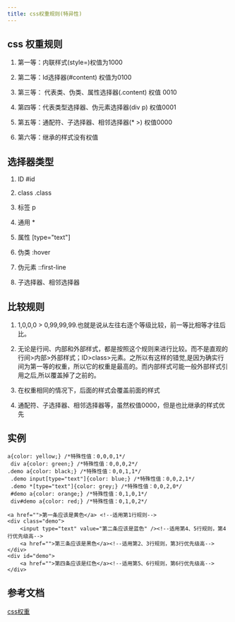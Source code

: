 ```yaml
---
title: css权重规则(特异性)
---
```

## css 权重规则

1. 第一等：内联样式(style=)权值为1000

2. 第二等：Id选择器(#content) 权值为0100

3. 第三等： 代表类、伪类、属性选择器(.content) 权值 0010

4. 第四等：代表类型选择器、伪元素选择器(div p) 权值0001

5. 第五等：通配符、子选择器、相邻选择器(* >) 权值0000

6. 第六等：继承的样式没有权值

## 选择器类型

1. ID   #id

2. class  .class

3. 标签  p

4. 通用 *

5. 属性 [type="text"]

6. 伪类 :hover

7. 伪元素 ::first-line

8. 子选择器、相邻选择器

## 比较规则

1. 1,0,0,0 > 0,99,99,99.也就是说从左往右逐个等级比较，前一等比相等才往后比。

2. 无论是行间、内部和外部样式，都是按照这个规则来进行比较。而不是直观的行间>内部>外部样式；ID>class>元素。之所以有这样的错觉,是因为确实行间为第一等的权重，所以它的权重是最高的。而内部样式可能一般外部样式引用之后,所以覆盖掉了之前的。

3. 在权重相同的情况下，后面的样式会覆盖前面的样式

4. 通配符、子选择器、相邻选择器等，虽然权值0000，但是也比继承的样式优先

## 实例

```
a{color: yellow;} /*特殊性值：0,0,0,1*/
 div a{color: green;} /*特殊性值：0,0,0,2*/
.demo a{color: black;} /*特殊性值：0,0,1,1*/
 .demo input[type="text"]{color: blue;} /*特殊性值：0,0,2,1*/
 .demo *[type="text"]{color: grey;} /*特殊性值：0,0,2,0*/
 #demo a{color: orange;} /*特殊性值：0,1,0,1*/
 div#demo a{color: red;} /*特殊性值：0,1,0,2*/

<a href="">第一条应该是黄色</a> <!--适用第1行规则-->
<div class="demo">
    <input type="text" value="第二条应该是蓝色" /><!--适用第4、5行规则，第4行优先级高-->
    <a href="">第三条应该是黑色</a><!--适用第2、3行规则，第3行优先级高-->
</div>
<div id="demo">
    <a href="">第四条应该是红色</a><!--适用第5、6行规则，第6行优先级高-->
</div>
```

## 参考文档

[css权重](https://www.cnblogs.com/dq-Leung/p/4213375.html)